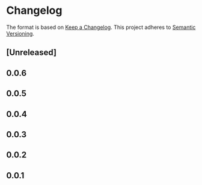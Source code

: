 # Changelog

The format is based on [Keep a Changelog](https://keepachangelog.com/en/1.0.0/). This project adheres to [Semantic Versioning](https://semver.org/spec/v2.0.0.html).

## \[Unreleased\]

## 0.0.6

## 0.0.5

## 0.0.4

## 0.0.3

## 0.0.2

## 0.0.1
